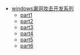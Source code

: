 * [windows漏洞攻击开发系列](reverse_engine/windows_exploit/)
  * [part1](reverse_engine/windows_exploit/part1)
  * [part2](reverse_engine/windows_exploit/part2)
  * [part3](reverse_engine/windows_exploit/part3)
  * [part4]()
  * [part5]()
  * [part6]()
  